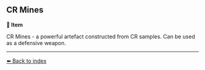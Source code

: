 ## CR Mines

**📜 Item**

CR Mines - a powerful artefact constructed from CR samples. Can be used as a defensive weapon.


----------
[⬅️ Back to index](../refs/index.md)